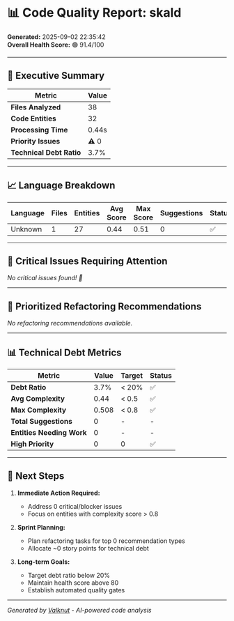 # 📊 Code Quality Report: skald

**Generated:** 2025-09-02 22:35:42  
**Overall Health Score:** 🟢 91.4/100

---

## 🎯 Executive Summary

| Metric | Value |
|--------|--------|
| **Files Analyzed** | 38 |
| **Code Entities** | 32 |
| **Processing Time** | 0.44s |
| **Priority Issues** | ⚠️ 0 |
| **Technical Debt Ratio** | 3.7% |

---

## 📈 Language Breakdown

| Language | Files | Entities | Avg Score | Max Score | Suggestions | Status |
|----------|--------|----------|-----------|-----------|-------------|---------|
| Unknown | 1 | 27 | 0.44 | 0.51 | 0 | ✅ |

---

## 🚨 Critical Issues Requiring Attention

*No critical issues found! 🎉*


---

## 🔧 Prioritized Refactoring Recommendations

*No refactoring recommendations available.*


---

## 📊 Technical Debt Metrics

| Metric | Value | Target | Status |
|--------|-------|---------|--------|
| **Debt Ratio** | 3.7% | < 20% | ✅ |
| **Avg Complexity** | 0.44 | < 0.5 | ✅ |
| **Max Complexity** | 0.508 | < 0.8 | ✅ |
| **Total Suggestions** | 0 | - | - |
| **Entities Needing Work** | 0 | - | - |
| **High Priority** | 0 | 0 | ✅ |

---

## 🎯 Next Steps

1. **Immediate Action Required:**
   - Address 0 critical/blocker issues
   - Focus on entities with complexity score > 0.8

2. **Sprint Planning:**
   - Plan refactoring tasks for top 0 recommendation types
   - Allocate ~0 story points for technical debt

3. **Long-term Goals:**
   - Target debt ratio below 20%
   - Maintain health score above 80
   - Establish automated quality gates

---

*Generated by [Valknut](https://github.com/yourusername/valknut) - AI-powered code analysis*
